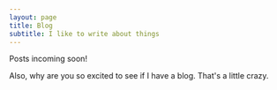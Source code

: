 ```yaml
---
layout: page
title: Blog
subtitle: I like to write about things
---
```

Posts incoming soon!

Also, why are you so excited to see if I have a blog. That's a little crazy.
